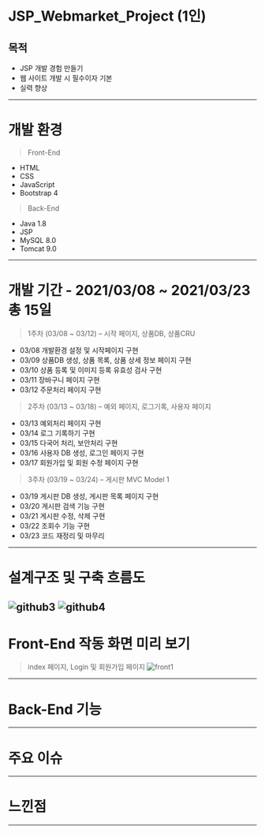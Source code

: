 # JSP_Webmarket_Project (1인)
## 목적 ##
+ JSP 개발 경험 만들기
+ 웹 사이트 개발 시 필수이자 기본
+ 실력 향상
------------
# 개발 환경 
> Front-End
+ HTML
+ CSS
+ JavaScript
+ Bootstrap 4
> Back-End
+ Java 1.8
+ JSP
+ MySQL 8.0
+ Tomcat 9.0
------------
# 개발 기간 - 2021/03/08 ~ 2021/03/23 총 15일 
> 1주차 (03/08 ~ 03/12) – 시작 페이지, 상품DB, 상품CRU
+ 03/08 개발환경 설정 및 시작페이지 구현
+ 03/09 상품DB 생성, 상품 목록, 상품 상세 정보 페이지 구현
+ 03/10 상품 등록 및 이미지 등록 유효성 검사 구현
+ 03/11 장바구니 페이지 구현
+ 03/12 주문처리 페이지 구현
> 2주차 (03/13 ~ 03/18) – 예외 페이지, 로그기록, 사용자 페이지
+ 03/13 예외처리 페이지 구현
+ 03/14 로그 기록하기 구현
+ 03/15 다국어 처리, 보안처리 구현
+ 03/16 사용자 DB 생성, 로그인 페이지 구현
+ 03/17 회원가입 및 회원 수정 페이지 구현
> 3주차 (03/19 ~ 03/24) – 게시판 MVC Model 1
+ 03/19 게시판 DB 생성, 게시판 목록 페이지 구현
+ 03/20 게시판 검색 기능 구현
+ 03/21 게시판 수정, 삭제 구현
+ 03/22 조회수 기능 구현
+ 03/23 코드 재정리 및 마무리
------------
# 설계구조 및 구축 흐름도
![github3](https://user-images.githubusercontent.com/77142806/114081913-1f4e6c80-98e8-11eb-8ba8-10227ecb7f05.PNG)
![github4](https://user-images.githubusercontent.com/77142806/114081914-1f4e6c80-98e8-11eb-9cab-6e90e503b431.PNG)
------------
# Front-End 작동 화면 미리 보기
> index 페이지, Login 및 회원가입 페이지
![front1](https://user-images.githubusercontent.com/77142806/130345353-dcf90fd6-6325-4c22-bfc9-24efd3b22eac.gif)
> 
------------
# Back-End 기능
------------
# 주요 이슈
------------
# 느낀점
------------

 
